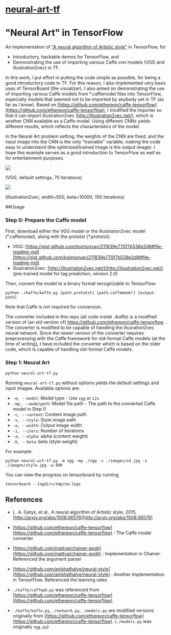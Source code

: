 # [neural-art-tf](https://github.com/woodrush/neural-art-tf)

# "Neural Art" in TensorFlow

An implementation of ["A neural algorithm of Artistic style"](http://arxiv.org/abs/1508.06576) in TensorFlow, for

- Introductory, hackable demos for TensorFlow, and
- Demonstrating the use of importing various Caffe cnn models (VGG and illustration2vec) in TF.

In this work, I put effort in putting the code simple as possible, for being a good introductory code to TF. For this reason, I also implemented very basic uses of TensorBoard (the visualizer). I also aimed on demonstrating the use of importing various Caffe models from *.caffemodel files into TensorFlow, especially models that seemed not to be imported by anybody yet in TF (as far as I know). Based on [https://github.com/ethereon/caffe-tensorflow](https://github.com/ethereon/caffe-tensorflow), I modified the importer so that it can import illustration2vec (http://illustration2vec.net/), which is another CNN available as a Caffe model. Using different CNNs yields different results, which reflects the characteristics of the model.

In the Neural Art problem setting, the weights of the CNN are fixed, and the input image into the CNN is the only "trainable" variable, making the code easy to understand (the optimized/trained image is the output image). I hope this example serves as a good introduction to TensorFlow as well as for entertainment purposes.

<img src="vgg_result.png">

(VGG, default settings, 70 iterations)

<img src="i2v_result.png">

(illustration2vec, width=500, beta=10000, 100 iterations)

##Usage

### Step 0: Prepare the Caffe model
First, download either the VGG model or the illustration2vec model (\*.caffemodel), along with the prototxt (\*.prototxt):

- VGG: [https://gist.github.com/ksimonyan/211839e770f7b538e2d8#file-readme-md](https://gist.github.com/ksimonyan/211839e770f7b538e2d8#file-readme-md)
- illustration2vec: [http://illustration2vec.net/](http://illustration2vec.net/)   (pre-trained model for tag prediction, version 2.0)

Then, convert the model to a binary format recognizable to TensorFlow:

	python ./kaffe/kaffe.py [path.prototxt] [path.caffemodel] [output-path]

Note that Caffe is *not* required for conversion.

The converter included in this repo (all code inside ./kaffe) is a modified version of (an old version of) https://github.com/ethereon/caffe-tensorflow . The converter is modified to be capable of handling the illusration2vec neural network. Since the newer version of the converter requires preprocessing with the Caffe framework for old-format Caffe models (at the time of writing), I have included the converter which is based on the older code, which is capable of handling old-format Caffe models. 

### Step 1: Neural Art

	python neural-art-tf.py

Running `neural-art-tf.py` without options yields the default settings and input images. Available options are:

- `-m, --model`:      Model type - Use `vgg` or `i2v`
- `-mp, --modelpath`: Model file path - The path to the converted Caffe model in Step 0
- `-c, --content`:    Content image path
- `-s, --style`:      Style image path
- `-w, --width`:      Output image width
- `-i, --iters`:      Number of iterations
- `-a, --alpha`:      alpha (content weight)
- `-b, --beta`:       beta (style weight)

For example:


	python neural-art-tf.py -m vgg -mp ./vgg -c ./images/sd.jpg -s ./images/style.jpg -w 800

You can view the progress on tensorboard by running

	tensorboard --logdir=/tmp/na-logs

## References
- L. A. Gatys, et al., A neural algorithm of Artistic style, 2015, [http://arxiv.org/abs/1508.06576](http://arxiv.org/abs/1508.06576)
- [https://github.com/ethereon/caffe-tensorflow](https://github.com/ethereon/caffe-tensorflow) : The Caffe model converter
- [https://github.com/mattya/chainer-gogh](https://github.com/mattya/chainer-gogh) : Implementation in Chainer. Referenced the argument parser
- [https://github.com/anishathalye/neural-style](https://github.com/anishathalye/neural-style) : Another implementation in TensorFlow. Referenced the learning rates


- `./kaffe/caffepb.py` was referenced from [https://github.com/ethereon/caffe-tensorflow](https://github.com/ethereon/caffe-tensorflow).
- `./kaffe/kaffe.py`, `./network.py`, `./models.py` are modified versions originally from [https://github.com/ethereon/caffe-tensorflow](https://github.com/ethereon/caffe-tensorflow). (`./models.py` was originally `vgg.py`)
